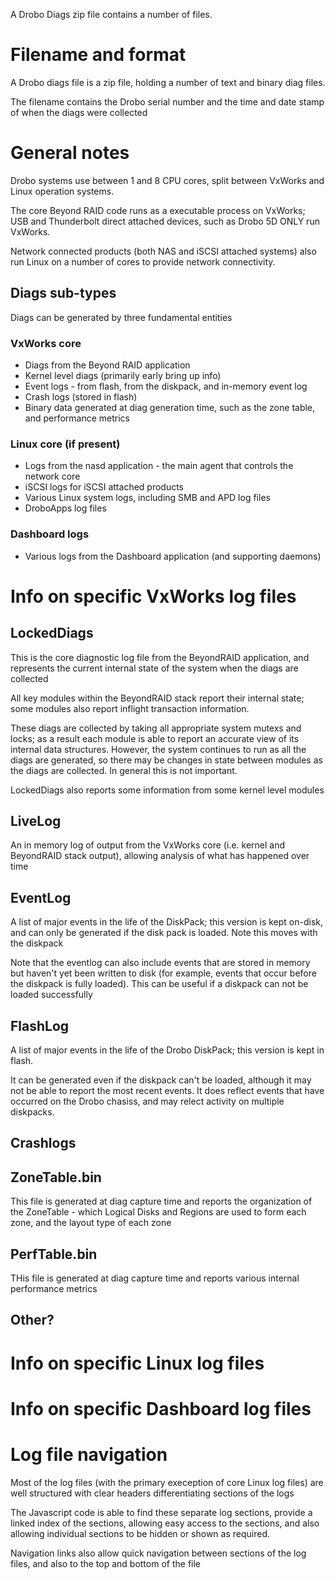 A Drobo Diags zip file contains a number of files. 

# Filename and format

A Drobo diags file is a zip file, holding a number of text and binary diag files.

The filename contains the Drobo serial number and the time and date stamp of when the diags were collected

# General notes

Drobo systems use between 1 and 8 CPU cores, split between VxWorks and Linux operation systems.

The core Beyond RAID code runs as a executable process on VxWorks; USB and Thunderbolt direct attached devices, such as Drobo 5D ONLY run VxWorks.

Network connected products (both NAS and iSCSI attached systems) also run Linux on a number of cores to provide network connectivity.

## Diags sub-types

Diags can be generated by three fundamental entities

### VxWorks core

- Diags from the Beyond RAID application
- Kernel level diags (primarily early bring up info)
- Event logs - from flash, from the diskpack, and in-memory event log
- Crash logs (stored in flash)
- Binary data generated at diag generation time, such as the zone table, and performance metrics

### Linux core (if present)

- Logs from the nasd application - the main agent that controls the network core
- iSCSI logs for iSCSI attached products
- Various Linux system logs, including SMB and APD log files
- DroboApps log files

### Dashboard logs

- Various logs from the Dashboard application (and supporting daemons)

# Info on specific VxWorks log files 

## LockedDiags

This is the core diagnostic log file from the BeyondRAID application, and represents the current internal state of the system when the diags are collected

All key modules within the BeyondRAID stack report their internal state; some modules also report inflight transaction information.

These diags are collected by taking all appropriate system mutexs and locks; as a result each module is able to report an accurate view of its internal data structures. However, the system continues to run as all the diags are generated, so there may be changes in state between modules as the diags are collected. In general this is not important.

LockedDiags also reports some information from some kernel level modules

## LiveLog

An in memory log of output from the VxWorks core (i.e. kernel and BeyondRAID stack output), allowing analysis of what has happened over time

## EventLog

A list of major events in the life of the DiskPack; this version is kept on-disk, and can only be generated if the disk pack is loaded. Note this moves with the diskpack

Note that the eventlog can also include events that are stored in memory but haven't yet been written to disk (for example, events that occur before the diskpack is fully loaded). This can be useful if a diskpack can not be loaded successfully

## FlashLog

A list of major events in the life of the Drobo DiskPack; this version is kept in flash.

It can be generated even if the diskpack can't be loaded, although it may not be able to report the most recent events. It does reflect events that have occurred on the Drobo chasiss, and may relect activity on multiple diskpacks.

## Crashlogs

<Add info>

## ZoneTable.bin

This file is generated at diag capture time and reports the organization of the ZoneTable - which Logical Disks and Regions are used to form each zone, and the layout type of each zone

## PerfTable.bin

THis file is generated at diag capture time and reports various internal performance metrics

## Other?

# Info on specific Linux log files 

# Info on specific Dashboard log files 

# Log file navigation

Most of the log files (with the primary exeception of core Linux log files) are well structured with clear headers differentiating sections of the logs

The Javascript code is able to find these separate log sections, provide a linked index of the sections, allowing easy access to the sections, and also allowing individual sections to be hidden or shown as required.

Navigation links also allow quick navigation between sections of the log files, and also to the top and bottom of the file

